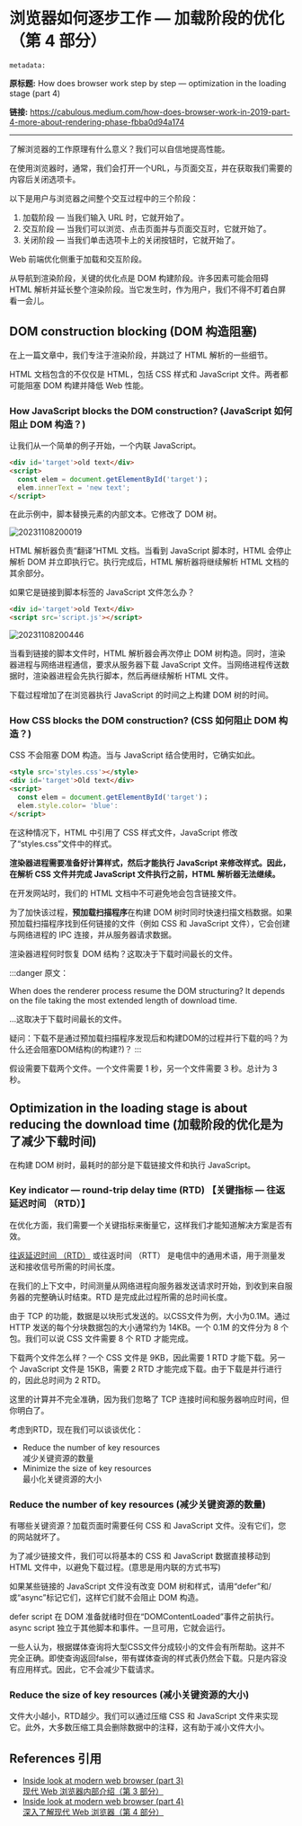 # 浏览器如何逐步工作 — 加载阶段的优化（第 4 部分）

`metadata:`

**原标题:** How does browser work step by step — optimization in the loading stage (part 4)

**链接:** https://cabulous.medium.com/how-does-browser-work-in-2019-part-4-more-about-rendering-phase-fbba0d94a174

---

了解浏览器的工作原理有什么意义？我们可以自信地提高性能。

在使用浏览器时，通常，我们会打开一个URL，与页面交互，并在获取我们需要的内容后关闭选项卡。

以下是用户与浏览器之间整个交互过程中的三个阶段：

1. 加载阶段 — 当我们输入 URL 时，它就开始了。
2. 交互阶段 — 当我们可以浏览、点击页面并与页面交互时，它就开始了。
3. 关闭阶段 — 当我们单击选项卡上的关闭按钮时，它就开始了。

Web 前端优化侧重于加载和交互阶段。

从导航到渲染阶段，关键的优化点是 DOM 构建阶段。许多因素可能会阻碍 HTML 解析并延长整个渲染阶段。当它发生时，作为用户，我们不得不盯着白屏看一会儿。

## DOM construction blocking (DOM 构造阻塞)

在上一篇文章中，我们专注于渲染阶段，并跳过了 HTML 解析的一些细节。

HTML 文档包含的不仅仅是 HTML，包括 CSS 样式和 JavaScript 文件。两者都可能阻塞 DOM 构建并降低 Web 性能。

### How JavaScript blocks the DOM construction?  (JavaScript 如何阻止 DOM 构造？)

让我们从一个简单的例子开始，一个内联 JavaScript。

```html
<div id='target'>old text</div>
<script>
  const elem = document.getElementById('target')；
  elem.innerText = 'new text';
</script>
```

在此示例中，脚本替换元素的内部文本。它修改了 DOM 树。

![20231108200019](https://blog-1318409910.cos.ap-beijing.myqcloud.com/blog/20231108200019.png)

HTML 解析器负责“翻译”HTML 文档。当看到 JavaScript 脚本时，HTML 会停止解析 DOM 并立即执行它。执行完成后，HTML 解析器将继续解析 HTML 文档的其余部分。

如果它是链接到脚本标签的 JavaScript 文件怎么办？

```html
<div id='target'>old Text</div>
<script src='script.js'></script>
```

![20231108200446](https://blog-1318409910.cos.ap-beijing.myqcloud.com/blog/20231108200446.png)

当看到链接的脚本文件时，HTML 解析器会再次停止 DOM 树构造。同时，渲染器进程与网络进程通信，要求从服务器下载 JavaScript 文件。当网络进程传送数据时，渲染器进程会先执行脚本，然后再继续解析 HTML 文件。

下载过程增加了在浏览器执行 JavaScript 的时间之上构建 DOM 树的时间。

### How CSS blocks the DOM construction?  (CSS 如何阻止 DOM 构造？)

CSS 不会阻塞 DOM 构造。当与 JavaScript 结合使用时，它确实如此。

```html
<style src='styles.css'></style>
<div id='target'>Old text</div>
<script>
  const elem = document.getElementById('target')；
  elem.style.color= 'blue':
</script>
```

在这种情况下，HTML 中引用了 CSS 样式文件，JavaScript 修改了“styles.css”文件中的样式。

**渲染器进程需要准备好计算样式，然后才能执行 JavaScript 来修改样式。因此，在解析 CSS 文件并完成 JavaScript 文件执行之前，HTML 解析器无法继续。**

在开发网站时，我们的 HTML 文档中不可避免地会包含链接文件。

为了加快该过程，**预加载扫描程序**在构建 DOM 树时同时快速扫描文档数据。如果预加载扫描程序找到任何链接的文件（例如 CSS 和 JavaScript 文件），它会创建与网络进程的 IPC 连接，并从服务器请求数据。

渲染器进程何时恢复 DOM 结构？这取决于下载时间最长的文件。

:::danger
原文：

When does the renderer process resume the DOM structuring? It depends on the file taking the most extended length of download time.

...这取决于下载时间最长的文件。 

疑问：下载不是通过预加载扫描程序发现后和构建DOM的过程并行下载的吗？为什么还会阻塞DOM结构(的构建?)？
:::

假设需要下载两个文件。一个文件需要 1 秒，另一个文件需要 3 秒。总计为 3 秒。

## Optimization in the loading stage is about reducing the download time (加载阶段的优化是为了减少下载时间)

在构建 DOM 树时，最耗时的部分是下载链接文件和执行 JavaScript。

### Key indicator — round-trip delay time (RTD) 【关键指标 — 往返延迟时间 （RTD）】

在优化方面，我们需要一个关键指标来衡量它，这样我们才能知道解决方案是否有效。

[往返延迟时间 （RTD）](https://en.wikipedia.org/wiki/Round-trip_delay_time) 或往返时间 （RTT） 是电信中的通用术语，用于测量发送和接收信号所需的时间长度。

在我们的上下文中，时间测量从网络进程向服务器发送请求时开始，到收到来自服务器的完整确认时结束。RTD 是完成此过程所需的总时间长度。

由于 TCP 的功能，数据是以块形式发送的。以CSS文件为例，大小为0.1M。通过 HTTP 发送的每个分块数据包的大小通常约为 14KB。一个 0.1M 的文件分为 8 个包。我们可以说 CSS 文件需要 8 个 RTD 才能完成。

下载两个文件怎么样？一个 CSS 文件是 9KB，因此需要 1 RTD 才能下载。另一个 JavaScript 文件是 15KB，需要 2 RTD 才能完成下载。由于下载是并行进行的，因此总时间为 2 RTD。

这里的计算并不完全准确，因为我们忽略了 TCP 连接时间和服务器响应时间，但你明白了。

考虑到RTD，现在我们可以谈谈优化：

*   Reduce the number of key resources  
    减少关键资源的数量
*   Minimize the size of key resources  
    最小化关键资源的大小

### Reduce the number of key resources (减少关键资源的数量)

有哪些关键资源？加载页面时需要任何 CSS 和 JavaScript 文件。没有它们，您的网站就坏了。

为了减少链接文件，我们可以将基本的 CSS 和 JavaScript 数据直接移动到 HTML 文件中，以避免下载过程。(意思是用内联的方式书写)

如果某些链接的 JavaScript 文件没有改变 DOM 树和样式，请用“defer”和/或“async”标记它们，这样它们就不会阻止 DOM 构造。

defer script 在 DOM 准备就绪时但在“DOMContentLoaded”事件之前执行。async script 独立于其他脚本和事件。一旦可用，它就会运行。

一些人认为，根据媒体查询将大型CSS文件分成较小的文件会有所帮助。这并不完全正确。即使查询返回false，带有媒体查询的样式表仍然会下载。只是内容没有应用样式。因此，它不会减少下载请求。

### Reduce the size of key resources (减小关键资源的大小)

文件大小越小，RTD越少。我们可以通过压缩 CSS 和 JavaScript 文件来实现它。此外，大多数压缩工具会删除数据中的注释，这有助于减小文件大小。

## References 引用

*   [Inside look at modern web browser (part 3)  
    现代 Web 浏览器内部介绍（第 3 部分）](https://developers.google.com/web/updates/2018/09/inside-browser-part3)
*   [Inside look at modern web browser (part 4)  
    深入了解现代 Web 浏览器（第 4 部分）](https://developers.google.com/web/updates/2018/09/inside-browser-part4)
































































